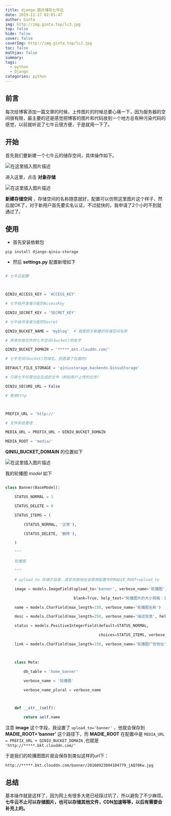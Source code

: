 ```yaml
---
title: django 图片储存七牛云
date: 2019-11-27 02:01:47
author: Ginta
img: http://img.ginta.top/lc3.jpg
top: false
hide: false
cover: false
coverImg: http://img.ginta.top/lc3.jpg
toc: false
mathjax: false
summary:
tags: 
  - python
  - Django
categories: python
---
```

## 前言
每次给博客添加一篇文章的时候，上传图片的时候总要心痛一下，因为服务器的空间很有限，最主要的还是感觉把博客的图片和代码放到一个地方总有种污染代码的感觉，以前就听说了七牛云很方便，于是就用一下了。

## 开始
首先我们要新建一个七牛云的储存空间，具体操作如下。
![在这里插入图片描述](https://img-blog.csdnimg.cn/20191115112528531.png?x-oss-process=image/watermark,type_ZmFuZ3poZW5naGVpdGk,shadow_10,text_aHR0cHM6Ly9ibG9nLmNzZG4ubmV0L3FxXzM1MDY4OTMz,size_16,color_FFFFFF,t_70)
进入这里，点击 **对象存储**
![在这里插入图片描述](https://img-blog.csdnimg.cn/20191115112615815.png?x-oss-process=image/watermark,type_ZmFuZ3poZW5naGVpdGk,shadow_10,text_aHR0cHM6Ly9ibG9nLmNzZG4ubmV0L3FxXzM1MDY4OTMz,size_16,color_FFFFFF,t_70)
**新建存储空间** ，存储空间的名称随意就好，配置可以仿照这里图片这个样子，然后就OK了，对于新用户首先要实名认证，不过挺快的，我申请了2个小时不到就通过了。

## 使用
- 首先安装依赖包
`pip install django-qiniu-storage`
- 然后 **settings.py** 配置新增如下
```python
# 七牛云配置

QINIU_ACCESS_KEY = 'ACCESS_KEY'
# 七牛给开发者分配的AccessKey
QINIU_SECRET_KEY = 'SECRET_KEY'
# 七牛给开发者分配的Secret
QINIU_BUCKET_NAME = 'myblog'  # 就是刚才新建的存储空间名称
# 用来存放文件的七牛空间(bucket)的名字
QINIU_BUCKET_DOMAIN = '*****.bkt.clouddn.com/'
# 七牛空间(bucket)的域名，别遗漏了后面的/
DEFAULT_FILE_STORAGE = 'qiniustorage.backends.QiniuStorage'
# 只用七牛托管动态生成的文件（例如用户上传的文件）
QINIU_SECURE_URL = False
# 使用http

PREFIX_URL = 'http://'
# 文件系统更改
MEDIA_URL = PREFIX_URL + QINIU_BUCKET_DOMAIN
MEDIA_ROOT = 'media/'
```
**QINIU_BUCKET_DOMAIN** 的位置如下
![在这里插入图片描述](https://img-blog.csdnimg.cn/20191115113248223.png?x-oss-process=image/watermark,type_ZmFuZ3poZW5naGVpdGk,shadow_10,text_aHR0cHM6Ly9ibG9nLmNzZG4ubmV0L3FxXzM1MDY4OTMz,size_16,color_FFFFFF,t_70)

我的轮播图 *model* 如下
```python
class Banner(BaseModel):
    STATUS_NORMAL = 1
    STATUS_DELETE = 0
    STATUS_ITEMS = (
        (STATUS_NORMAL, '正常'),
        (STATUS_DELETE, '删除'),
    )
    """
    轮播图
    """
    # upload_to 存储子目录，真实存放地址会使用配置中的MADIE_ROOT+upload_to
    image = models.ImageField(upload_to='banner', verbose_name='轮播图', null=True,
                              blank=True, help_text="轮播图片的大小规格：1920x720，或者对应的比例的图片")
    name = models.CharField(max_length=150, verbose_name='轮播图名称')
    desc = models.CharField(max_length=250, verbose_name='描述信息', help_text="请填写描述信息")
    status = models.PositiveIntegerField(default=STATUS_NORMAL,
                                         choices=STATUS_ITEMS, verbose_name='状态')
    link = models.CharField(max_length=150, verbose_name='轮播图广告地址')

    class Meta:
        db_table = 'home_banner'
        verbose_name = '轮播图'
        verbose_name_plural = verbose_name

    def __str__(self):
        return self.name
```
注意 **image** 这个字段，我设置了 `upload_to='banner'` ，他就会保存到  **MADIE_ROOT+'banner'** 这个路径下，而 **MADIE_ROOT** 在配置中是 `MEDIA_URL = PREFIX_URL + QINIU_BUCKET_DOMAIN` ,也就是 `'http://*****.bkt.clouddn.com/'`
于是我们的轮播图图片就会保存到类似这样的url下：
`http://*****.bkt.clouddn.com/banner/20160923084104779_jAQ76Kw.jpg`

## 总结
基本操作就是这样了，因为网上有很多大佬已经踩过坑了，所以避免了不少麻烦。**七牛云不止可以存储图片，也可以存储其他文件，CDN加速等等，以后有需要会补充上的。**